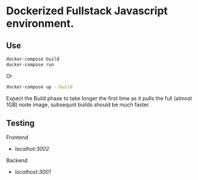 # Dockerized Fullstack Javascript environment.

## Use

```bash
docker-compose build
docker-compose run
```

Or

```bash
docker-compose up --build
```

Expect the Build phase to take longer the first time as it pulls the full (almost 1GB) node image, subsequnt builds should be much faster.

## Testing

Frontend

- _localhot:3002_

Backend

- _localhost:3001_

